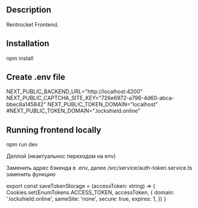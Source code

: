 ## Description

Rentrocket Frontend.


## Installation
npm install

## Create .env file
NEXT_PUBLIC_BACKEND_URL="http://localhost:4200"
NEXT_PUBLIC_CAPTCHA_SITE_KEY="726e6972-a796-4d60-abca-bbec8a145842"
NEXT_PUBLIC_TOKEN_DOMAIN="localhost"
#NEXT_PUBLIC_TOKEN_DOMAIN=".lockshield.online"

## Running frontend locally
npm run dev


Деплой (неактуальнос  переходом на env)

Заменить адрес бэкенда в .env, далее
/src/service/auth-token.service.ts
заменить функцию

export const saveTokenStorage = (accessToken: string) => {
	Cookies.set(EnumTokens.ACCESS_TOKEN, accessToken, {
		domain: '.lockshield.online',
		sameSite: 'none',
		secure: true, 
		expires: 1,
	})
}


